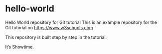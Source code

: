 # hello-world
Hello World repository for Git tutorial
This is an example repository for the Git tutorial on https://www.w3schools.com

This repository is built step by step in the tutorial.

It’s Showtime.
